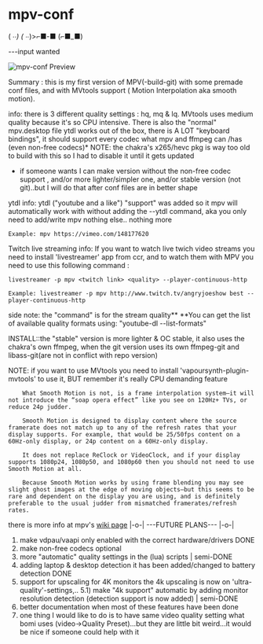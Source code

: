 # mpv-conf

( ∙_∙) ( ∙_∙)>⌐■-■ (⌐■_■)

---input wanted

![mpv-conf Preview](http://i.imgur.com/5B881oX.png)

Summary : this is my first version of MPV(-build-git) with some premade conf files, and with MVtools support ( Motion Interpolation aka smooth motion).

info: there is 3 different quality settings : hq, mq & lq. MVtools uses medium quality because it's so CPU intensive. There is also the "normal" mpv.desktop file
ytdl works out of the box, there is A LOT "keyboard bindings", it should support every codec what mpv and ffmpeg can /has (even non-free codecs)*
NOTE: the chakra's x265/hevc pkg is way too old to build with this so I had to disable it until it gets updated

* if someone wants I can make version without the non-free codec support , and/or more lighter/simpler one, and/or stable version (not git)..but I will do that after conf files are in better shape

ytdl info: ytdl ("youtube and a like") "support"  was  added so it mpv will automatically work with without adding the --ytdl command, aka you only need to add/write mpv <link> nothing else.. nothing more
```
Example: mpv https://vimeo.com/148177620
```
Twitch live streaming info: If you want to watch live twich video streams you need to install 'livestreamer' app from ccr, and to watch them with MPV you need to use this following command :
```
livestreamer -p mpv <twitch link> <quality> --player-continuous-http
``` 
```
Example: livestreamer -p mpv http://www.twitch.tv/angryjoeshow best --player-continuous-http
```
side note: the <quality> "command" is for the stream quality** 
**You can get the list of available quality formats using:  "youtube-dl <link>  --list-formats"

INSTALL::the "stable" version  is more lighter & OC stable,  it also uses the chakra's own ffmpeg, when the git version  uses its own ffmpeg-git and libass-git(are not in conflict with repo version)

NOTE: if you want to use MVtools you need to install 'vapoursynth-plugin-mvtools' to use it, BUT remember it's really CPU demanding feature
```
    What Smooth Motion is not, is a frame interpolation system—it will not introduce the “soap opera effect” like you see on 120Hz+ TVs, or reduce 24p judder.

    Smooth Motion is designed to display content where the source framerate does not match up to any of the refresh rates that your display supports. For example, that would be 25/50fps content on a 60Hz-only display, or 24p content on a 60Hz-only display.

    It does not replace ReClock or VideoClock, and if your display supports 1080p24, 1080p50, and 1080p60 then you should not need to use Smooth Motion at all.

    Because Smooth Motion works by using frame blending you may see slight ghost images at the edge of moving objects—but this seems to be rare and dependent on the display you are using, and is definitely preferable to the usual judder from mismatched framerates/refresh rates.
```

there is more info at mpv's [wiki page](https://github.com/mpv-player/mpv/wiki/Interpolation)
|-o-| ---FUTURE PLANS--- |-o-|

1) make vdpau/vaapi only enabled with the correct hardware/drivers DONE
2) make non-free codecs optional
3) more "automatic" quality settings in the (lua) scripts | semi-DONE
4) adding laptop & desktop detection it has been added/changed to battery detection DONE
5) support for upscaling for 4K monitors the 4k upscaling is now on 'ultra-quality'-settings,..
5.1)  make "4k support" automatic by adding monitor resolution detection (detection support is now added) | semi-DONE
6) better documentation when most of these features have been done
7) one thing I would like to do is to have same video quality setting  what bomi uses (video->Quality Preset)...but they are little bit weird...it would be nice if someone could help with it


